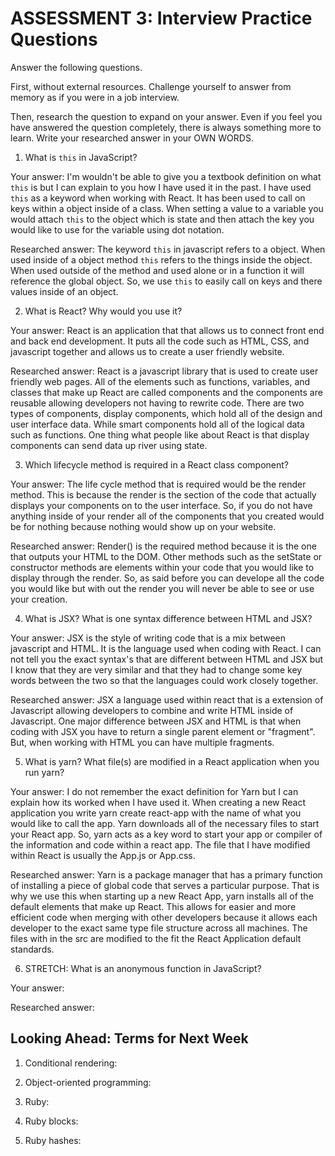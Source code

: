 # ASSESSMENT 3: Interview Practice Questions

Answer the following questions.

First, without external resources. Challenge yourself to answer from memory as if you were in a job interview.

Then, research the question to expand on your answer. Even if you feel you have answered the question completely, there is always something more to learn. Write your researched answer in your OWN WORDS.


1. What is `this` in JavaScript?

  Your answer: 
  I'm wouldn't be able to give you a textbook definition on what `this` is but I can explain to you how I have used it in the past. I have used `this` as a keyword when working with React. It has been used to call on keys within a object inside of a class. When setting a value to a variable you would attach `this` to the object which is state and then attach the key you would like to use for the variable using dot notation.

  Researched answer:
  The keyword `this` in javascript refers to a object. When used inside of a object method `this` refers to the things inside the object. When used outside of the method and used alone or in a function it will reference the global object. So, we use `this` to easily call on keys and there values inside of an object.



2. What is React? Why would you use it?

  Your answer:
  React is an application that that allows us to connect front end and back end development. It puts all the code such as HTML, CSS, and javascript together and allows us to create a user friendly website. 


  Researched answer:
  React is a javascript library that is used to create user friendly web pages. All of the elements such as functions, variables, and classes that make up React are called components and the components are reusable allowing developers not having to rewrite code. There are two types of components, display components, which hold all of the design and user interface data. While smart components hold all of the logical data such as functions. One thing what people like about React is that display components can send data up river using state.



3. Which lifecycle method is required in a React class component?

  Your answer:
  The life cycle method that is required would be the render method. This is because the render is the section of the code that actually displays your components on to the user interface. So, if you do not have anything inside of your render all of the components that you created would be for nothing because nothing would show up on your website.

  Researched answer:
  Render() is the required method because it is the one that outputs your HTML to the DOM. Other methods such as the setState or constructor methods are elements within your code that you would like to display through the render. So, as said before you can develope all the code you would like but with out the render you will never be able to see or use your creation. 



4. What is JSX? What is one syntax difference between HTML and JSX?

  Your answer:
  JSX is the style of writing code that is a mix between javascript and HTML. It is the language used when coding with React. I can not tell you the exact syntax's that are different between HTML and JSX but I know that they are very similar and that they had to change some key words between the two so that the languages could work closely together.

  Researched answer:
  JSX a language used within react that is a extension of Javascript allowing developers to combine and write HTML inside of Javascript. One major difference between JSX and HTML is that when coding with JSX you have to return a single parent element or "fragment". But, when working with HTML you can have multiple fragments.



5. What is yarn? What file(s) are modified in a React application when you run yarn?

  Your answer:
  I do not remember the exact definition for Yarn but I can explain how its worked when I have used it. When creating a new React application you write yarn create react-app with the name of what you would like to call the app. Yarn downloads all of the necessary files to start your React app. So, yarn acts as a key word to start your app or compiler of the information and code within a react app. The file that I have modified within React is usually the App.js or App.css.

  Researched answer:
  Yarn is a package manager that has a primary function of installing a piece of global code that serves a particular purpose. That is why we use this when starting up a new React App, yarn installs all of the default elements that make up React. This allows for easier and more efficient code when merging with other developers because it allows each developer to the exact same type file structure across all machines. The files with in the src are modified to the fit the React Application default standards.



6. STRETCH: What is an anonymous function in JavaScript?

  Your answer:

  Researched answer:


## Looking Ahead: Terms for Next Week

1. Conditional rendering:

2. Object-oriented programming:

3. Ruby:

4. Ruby blocks:

5. Ruby hashes:
